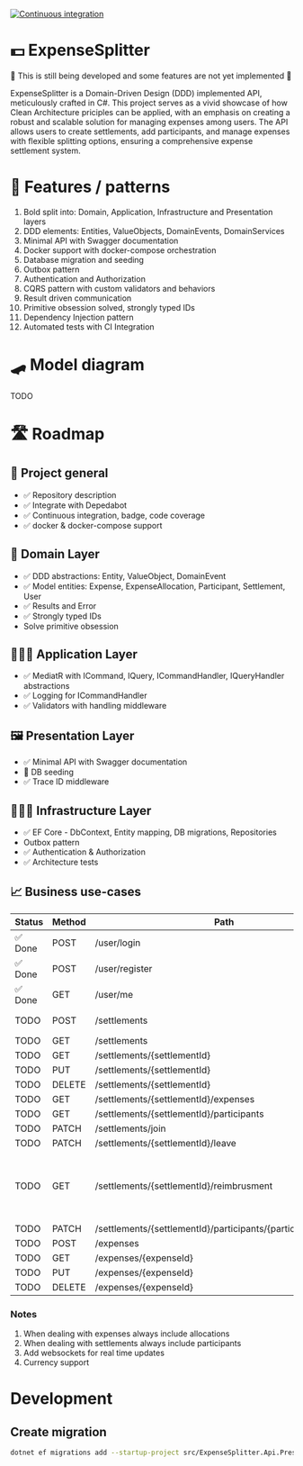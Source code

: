 ﻿[![Continuous integration](https://github.com/rutkowski-tomasz/ExpenseSplitter/actions/workflows/continuous-integration.yml/badge.svg)](https://github.com/rutkowski-tomasz/ExpenseSplitter/actions/workflows/continuous-integration.yml)

# 💵 ExpenseSplitter

🚧 This is still being developed and some features are not yet implemented 🚧

ExpenseSplitter is a Domain-Driven Design (DDD) implemented API, meticulously crafted in C#. This project serves as a vivid showcase of how Clean Architecture priciples can be applied, with an emphasis on creating a robust and scalable solution for managing expenses among users. The API allows users to create settlements, add participants, and manage expenses with flexible splitting options, ensuring a comprehensive expense settlement system.

# 🦩 Features / patterns

1. Bold split into: Domain, Application, Infrastructure and Presentation layers
2. DDD elements: Entities, ValueObjects, DomainEvents, DomainServices
3. Minimal API with Swagger documentation
4. Docker support with docker-compose orchestration
5. Database migration and seeding
6. Outbox pattern
7. Authentication and Authorization
8. CQRS pattern with custom validators and behaviors
9. Result driven communication
10. Primitive obsession solved, strongly typed IDs
11. Dependency Injection pattern
12. Automated tests with CI Integration

# 🛹 Model diagram

TODO

# 🛣️ Roadmap

## 🎯 Project general

- ✅ Repository description
- ✅ Integrate with Depedabot
- ✅ Continuous integration, badge, code coverage
- ✅ docker & docker-compose support 

## 📃 Domain Layer

- ✅ DDD abstractions: Entity, ValueObject, DomainEvent
- ✅ Model entities: Expense, ExpenseAllocation, Participant, Settlement, User
- ✅ Results and Error
- ✅ Strongly typed IDs
- Solve primitive obsession

## 🧑🏻‍💼 Application Layer

- ✅ MediatR with ICommand, IQuery, ICommandHandler, IQueryHandler abstractions
- ✅ Logging for ICommandHandler
- ✅ Validators with handling middleware

## 🖼️ Presentation Layer

- ✅ Minimal API with Swagger documentation
- 🔄 DB seeding
- ✅ Trace ID middleware

## 🧑🏻‍🔧 Infrastructure Layer

- ✅ EF Core - DbContext, Entity mapping, DB migrations, Repositories
- Outbox pattern
- ✅ Authentication & Authorization
- ✅ Architecture tests

## 📈 Business use-cases

| Status  | Method  | Path   | Notes  |
|---|---|---|---|
| ✅ Done | POST | /user/login | |
| ✅ Done | POST | /user/register | |
| ✅ Done | GET | /user/me | |
| TODO | POST | /settlements | Generate invite code |
| TODO | GET | /settlements | |
| TODO | GET | /settlements/{settlementId} | |
| TODO | PUT | /settlements/{settlementId} | |
| TODO | DELETE | /settlements/{settlementId} | |
| TODO | GET | /settlements/{settlementId}/expenses | |
| TODO | GET | /settlements/{settlementId}/participants | |
| TODO | PATCH | /settlements/join | |
| TODO | PATCH | /settlements/{settlementId}/leave | |
| TODO | GET | /settlements/{settlementId}/reimbrusment | Balances (participant + amount) and reimbrusements (from, to, amount) |
| TODO | PATCH | /settlements/{settlementId}/participants/{participantId}/claim | |
| TODO | POST | /expenses | |
| TODO | GET | /expenses/{expenseId} | |
| TODO | PUT | /expenses/{expenseId} | |
| TODO | DELETE | /expenses/{expenseId} | |

### Notes

1. When dealing with expenses always include allocations
2. When dealing with settlements always include participants
3. Add websockets for real time updates
4. Currency support

# Development

## Create migration

```sh
dotnet ef migrations add --startup-project src/ExpenseSplitter.Api.Presentation --project src/ExpenseSplitter.Api.Infrastructure ...
```
